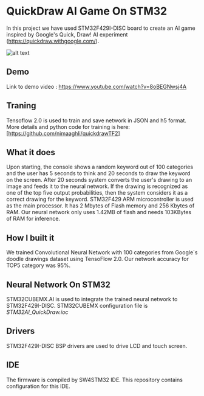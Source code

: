 # QuickDraw AI Game On STM32
In this project we have used STM32F429I-DISC board to create an AI game inspired by Google's Quick, Draw! AI experiment  (https://quickdraw.withgoogle.com/).

![alt text](https://i.imgur.com/H1eiF5U.png "Hand written digits recognition on STM32F4")

## Demo 
Link to demo video : https://www.youtube.com/watch?v=8oBEGNwsj4A



## Traning 
Tensoflow 2.0 is used to train and save network in JSON and h5 format. More details and python code for training  is here:
[https://github.com/nimaaghli/quickdrawTF2]
## What it does
Upon starting, the console shows a random keyword out of 100 categories and the user has 5 seconds to think and  20 seconds to draw the keyword on the screen. After 20 seconds system converts the user's drawing to an image and feeds it to the neural network. If the drawing is recognized as one of the top five output probabilities, then the system considers it as a correct drawing for the keyword. 
STM32F429 ARM microcontroller is used as the main processor. It has 2 Mbytes of Flash memory and 256 Kbytes of RAM. Our neural network only uses 1.42MB of flash and needs 103KBytes of RAM for inference.  

## How I built it
We trained Convolutional Neural Network with 100 categories from Google`s doodle drawings dataset using TensoFlow 2.0. Our network accuracy for TOP5 category was 95%.

## Neural Network On STM32 
STM32CUBEMX.AI is used to integrate the trained neural network to STM32F429I-DISC. STM32CUBEMX configuration file is *STM32AI_QuickDraw.ioc*
## Drivers 
STM32F429I-DISC BSP drivers are used to drive LCD and touch screen. 
## IDE
The firmware is compiled by  SW4STM32 IDE. This repository contains configuration for this IDE.
